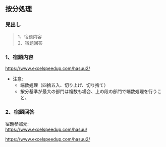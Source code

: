 ## 按分処理  
### 見出し
> 1、宿題内容  
> 2、宿題回答  

### 1、宿題内容  

  https://www.excelspeedup.com/hasuu2/
 

  - 注意:  
    - 端数処理（四捨五入、切り上げ、切り捨て）  
    - 按分基準が最大の部門は複数も場合、上の段の部門で端数処理を行うこと。  

### 2、宿題回答  





宿題参照元:  
https://www.excelspeedup.com/hasuu/

https://www.excelspeedup.com/hasuu2/
